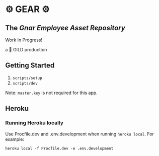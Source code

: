 # ⚙️ GEAR ⚙️

## The _Gnar Employee Asset Repository_

Work In Progress!

a 🥇 GILD production

## Getting Started

1. `scripts/setup`
1. `scripts/dev`

Note: `master.key` is not required for this app.

## Heroku

### Running Heroku locally

Use Procfile.dev and .env.development when running `heroku local`. For example:

```
heroku local -f Procfile.dev -e .env.development
```
